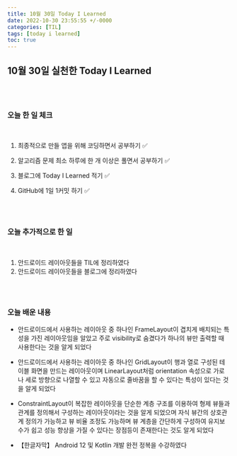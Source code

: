 ```yaml
---
title: 10월 30일 Today I Learned
date: 2022-10-30 23:55:55 +/-0000
categories: [TIL]
tags: [today i learned]
toc: true
---
```


## 10월 30일 실천한 Today I Learned

<br><br>

### 오늘 한 일 체크
<br>

1. 최종적으로 만들 앱을 위해 코딩하면서 공부하기 ✅

2. 알고리즘 문제 최소 하루에 한 개 이상은 풀면서 공부하기 ✅

3. 블로그에 Today I Learned 적기 ✅

4. GitHub에 1일 1커밋 하기 ✅

<br><br>

### 오늘 추가적으로 한 일
<br>

1. 안드로이드 레이아웃들을 TIL에 정리하였다
1. 안드로이드 레이아웃들을 블로그에 정리하였다

<br><br>

### 오늘 배운 내용

* 안드로이드에서 사용하는 레이아웃 중 하나인 FrameLayout이 겹치게 배치되는 특성을 가진 레이아웃임을 알았고 주로 visibility로 숨겼다가 하나의 뷰만 출력할 때 사용한다는 것을 알게 되었다

* 안드로이드에서 사용하는 레이아웃 중 하나인 GridLayout이 행과 열로 구성된 테이블 화면을 만드는 레이아웃이며 LinearLayout처럼 orientation 속성으로 가로나 세로 방향으로 나열할 수 있고 자동으로 줄바꿈을 할 수 있다는 특성이 있다는 것을 알게 되었다

* ConstraintLayout이 복잡한 레이아웃을 단순한 계층 구조를 이용하여 형제 뷰들과 관계를 정의해서 구성하는 레이아웃이라는 것을 알게 되었으며 자식 뷰간의 상호관계 정의가 가능하고
뷰 비율 조정도 가능하며 뷰 계층을 간단하게 구성하여 유지보수가 쉽고 성능 향상을 가질 수 있다는 장점등이 존재한다는 것도 알게 되었다

* 【한글자막】 Android 12 및 Kotlin 개발 완전 정복을 수강하였다